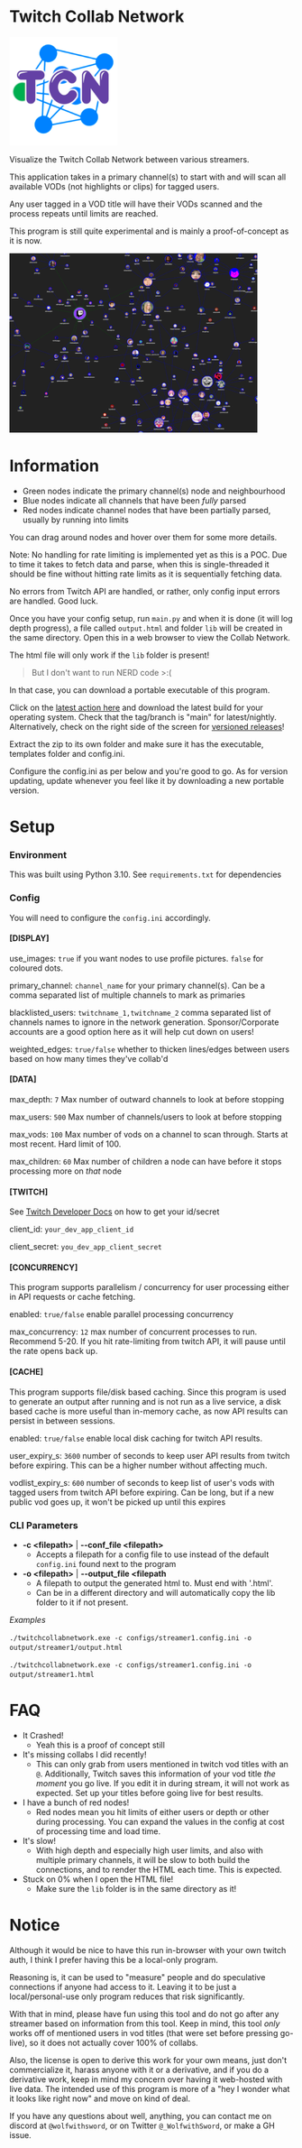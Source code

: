 # Twitch Collab Network

<img src="https://github.com/WolfwithSword/TwitchCollabNetwork/blob/88a91f741a224cb82ca3ddaa1620d86205bd6f7e/images/logo.png" width="192px" height="192px">

Visualize the Twitch Collab Network between various streamers.

This application takes in a primary channel(s) to start with and will scan all available VODs (not highlights or clips) for tagged users.

Any user tagged in a VOD title will have their VODs scanned and the process repeats until limits are reached.

This program is still quite experimental and is mainly a proof-of-concept as it is now.

<img src="https://github.com/WolfwithSword/TwitchCollabNetwork/blob/88a91f741a224cb82ca3ddaa1620d86205bd6f7e/images/example.png" width="440px" height="318px">

# Information

- Green nodes indicate the primary channel(s) node and neighbourhood
- Blue nodes indicate all channels that have been *fully* parsed
- Red nodes indicate channel nodes that have been partially parsed, usually by running into limits

You can drag around nodes and hover over them for some more details.

Note: No handling for rate limiting is implemented yet as this is a POC.
Due to time it takes to fetch data and parse, when this is single-threaded it should be fine without hitting rate limits as it is sequentially fetching data.

No errors from Twitch API are handled, or rather, only config input errors are handled. Good luck.

Once you have your config setup, run `main.py` and when it is done (it will log depth progress), a file called `output.html` and folder `lib` will be created in the same directory. Open this in a web browser to view the Collab Network.

The html file will only work if the `lib` folder is present!

> But I don't want to run NERD code >:(

In that case, you can download a portable executable of this program.

Click on the [latest action here](https://github.com/WolfwithSword/TwitchCollabNetwork/actions/workflows/build.yml?query=branch%3Amain+is%3Asuccess) and download the latest build for your operating system.
Check that the tag/branch is "main" for latest/nightly. Alternatively, check on the right side of the screen for [versioned releases](https://github.com/WolfwithSword/TwitchCollabNetwork/releases/latest)!

Extract the zip to its own folder and make sure it has the executable, templates folder and config.ini. 

Configure the config.ini as per below and you're good to go. As for version updating, update whenever you feel like it by downloading a new portable version.



# Setup

### Environment

This was built using Python 3.10. See `requirements.txt` for dependencies

### Config
You will need to configure the `config.ini` accordingly.

#### [DISPLAY]

use_images: `true` if you want nodes to use profile pictures. `false` for coloured dots.

primary_channel: `channel_name` for your primary channel(s). Can be a comma separated list of multiple channels to mark as primaries

blacklisted_users: `twitchname_1,twitchname_2` comma separated list of channels names to ignore in the network generation. Sponsor/Corporate accounts are a good option here as it will help cut down on users!

weighted_edges: `true/false` whether to thicken lines/edges between users based on how many times they've collab'd

#### [DATA]

max_depth: `7` Max number of outward channels to look at before stopping

max_users: `500` Max number of channels/users to look at before stopping

max_vods: `100` Max number of vods on a channel to scan through. Starts at most recent. Hard limit of 100.

max_children: `60` Max number of children a node can have before it stops processing more on *that* node

#### [TWITCH]

See [Twitch Developer Docs](https://dev.twitch.tv/docs/api/get-started/) on how to get your id/secret

client_id: `your_dev_app_client_id`

client_secret: `you_dev_app_client_secret`

#### [CONCURRENCY]

This program supports parallelism / concurrency for user processing either in API requests or cache fetching.

enabled: `true/false` enable parallel processing concurrency

max_concurrency: `12` max number of concurrent processes to run. Recommend 5-20. If you hit rate-limiting from twitch API, it will pause until the rate opens back up.

#### [CACHE]

This program supports file/disk based caching. Since this program is used to generate an output after running and is not run as a live service, a disk based cache is more useful than in-memory cache, as now API results can persist in between sessions.

enabled: `true/false` enable local disk caching for twitch API results.

user_expiry_s: `3600` number of seconds to keep user API results from twitch before expiring. This can be a higher number without affecting much.

vodlist_expiry_s: `600` number of seconds to keep list of user's vods with tagged users from twitch API before expiring. Can be long, but if a new public vod goes up, it won't be picked up until this expires

### CLI Parameters

- **-c \<filepath>** | **--conf_file \<filepath>**
  - Accepts a filepath for a config file to use instead of the default `config.ini` found next to the program
- **-o \<filepath>** | **--output_file \<filepath**
  - A filepath to output the generated html to. Must end with '.html'.
  - Can be in a different directory and will automatically copy the lib folder to it if not present. 

*Examples*

`./twitchcollabnetwork.exe -c configs/streamer1.config.ini -o output/streamer1/output.html`

`./twitchcollabnetwork.exe -c configs/streamer1.config.ini -o output/streamer1.html`

# FAQ

- It Crashed!
  - Yeah this is a proof of concept still
- It's missing collabs I did recently!
  - This can only grab from users mentioned in twitch vod titles with an `@`. Additionally, Twitch saves this information of your vod title *the moment* you go live. If you edit it in during stream, it will not work as expected. Set up your titles before going live for best results.
- I have a bunch of red nodes!
  - Red nodes mean you hit limits of either users or depth or other during processing. You can expand the values in the config at cost of processing time and load time.
- It's slow!
  - With high depth and especially high user limits, and also with multiple primary channels, it will be slow to both build the connections, and to render the HTML each time. This is expected.  
- Stuck on 0% when I open the HTML file!
  - Make sure the `lib` folder is in the same directory as it!

# Notice


Although it would be nice to have this run in-browser with your own twitch auth, I think I prefer having this be a local-only program.

Reasoning is, it can be used to "measure" people and do speculative connections if anyone had access to it. Leaving it to be just a local/personal-use only program reduces that risk significantly.

With that in mind, please have fun using this tool and do not go after any streamer based on information from this tool. Keep in mind, this tool *only* works off of mentioned users in vod titles (that were set before pressing go-live), so it does not actually cover 100% of collabs.

Also, the license is open to derive this work for your own means, just don't commercialize it, harass anyone with it or a derivative, and if you do a derivative work, keep in mind my concern over having it web-hosted with live data. The intended use of this program is more of a "hey I wonder what it looks like right now" and move on kind of deal.

If you have any questions about well, anything, you can contact me on discord at `@wolfwithsword`, or on Twitter `@_WolfwithSword`, or make a GH issue.